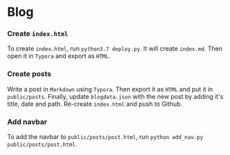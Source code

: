 # Blog

### Create `index.html`

To create `index.html`, run `python3.7 deploy.py`. It will create `index.md`. Then open it in `Typora` and export as `HTML`.

### Create posts

Write a post in `Markdown` using `Typora`. Then export it as `HTML` and put it in `public/posts`. Finally, update `blogdata.json` with the new post by adding it's title, date and path. Re-create `index.html` and push to Github.  

### Add navbar
To add the navbar to `public/posts/post.html`, run `python add_nav.py public/posts/post.html`.
